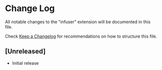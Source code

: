 # Change Log

All notable changes to the "infuser" extension will be documented in this file.

Check [Keep a Changelog](http://keepachangelog.com/) for recommendations on how to structure this file.

## [Unreleased]

- Initial release